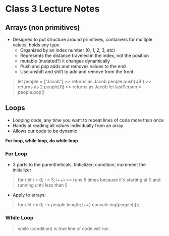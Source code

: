 # Class 3 Lecture Notes

## Arrays (non primitives)

- Designed to put structure around primitives, containers for multiple values, holds any type
  - Organized by an index number (0, 1, 2, 3, etc)
  - Represents the distance traveled in the index, not the position
  - mutable (mutated?) it changes dynamically
  - Push and pop adds and removes values to the end
  - Use unshift and shift to add and remove from the front

> let people = ["Jacob"] >> returns as Jacob
> people.push('JB') >> returns as 2
> people[0] >> returns as Jacob
> let lastPerson = people.pop()

## Loops

- Looping code, any time you want to repeat lines of code more than once
- Handy at reading all values individually from an array
- Allows our code to be dynamic

**For loop, while loop, do while loop**

### For Loop

- 3 parts to the parentheticals. Initializer; condition; increment the initializer
> for (let i = 0; i < 5; i++) >> runs 5 times because it's starting at 0 and running until less than 5

- Apply to arrays:

> for (let i = 0; i < people.length; i++)
console.log(people[i]);

### While Loop

> while (condition) is true line of code will run